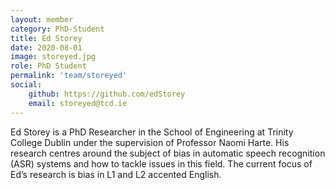 ```yaml
---
layout: member
category: PhD-Student
title: Ed Storey
date: 2020-08-01
image: storeyed.jpg
role: PhD Student
permalink: 'team/storeyed'
social:
    github: https://github.com/edStorey
    email: storeyed@tcd.ie
---
```


Ed Storey is a PhD Researcher in the School of Engineering at Trinity College
Dublin under the supervision of Professor Naomi Harte. His research centres
around the subject of bias in automatic speech recognition (ASR) systems and how
to tackle issues in this field. The current focus of Ed’s research is bias in L1
and L2 accented English.
